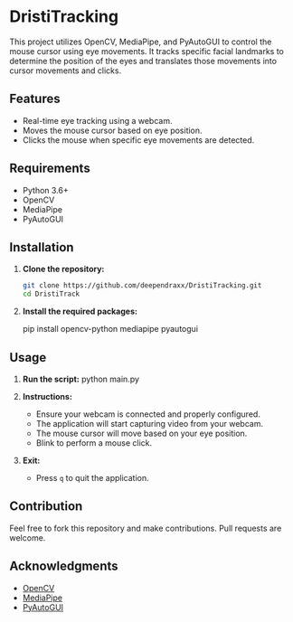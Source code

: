 # DristiTracking

This project utilizes OpenCV, MediaPipe, and PyAutoGUI to control the mouse cursor using eye movements. It tracks specific facial landmarks to determine the position of the eyes and translates those movements into cursor movements and clicks.

## Features

- Real-time eye tracking using a webcam.
- Moves the mouse cursor based on eye position.
- Clicks the mouse when specific eye movements are detected.

## Requirements

- Python 3.6+
- OpenCV
- MediaPipe
- PyAutoGUI

## Installation

1. **Clone the repository:**
   ``` bash
   git clone https://github.com/deependraxx/DristiTracking.git
   cd DristiTrack
3. **Install the required packages:**
   
   pip install opencv-python mediapipe pyautogui

## Usage

1. **Run the script:**
     python main.py
   

2. **Instructions:**
   - Ensure your webcam is connected and properly configured.
   - The application will start capturing video from your webcam.
   - The mouse cursor will move based on your eye position.
   - Blink to perform a mouse click.

3. **Exit:**
   - Press `q` to quit the application.

## Contribution
Feel free to fork this repository and make contributions. Pull requests are welcome.

## Acknowledgments

- [OpenCV](https://opencv.org/)
- [MediaPipe](https://mediapipe.dev/)
- [PyAutoGUI](https://pyautogui.readthedocs.io/)
